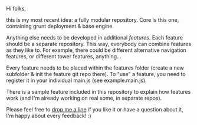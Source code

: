 Hi folks, 

this is my most recent idea: a fully modular repository. 
Core is this one, containing grunt deployment & base engine. 

Anything else needs to be developed in additional *features*. 
Each feature should be a separate repository. This way, everybody can combine features as they like to. For example, there could be different alternative navigation features, or different tower features, anything... 

Every feature needs to be placed within the features folder (create a new subfolder & init the feature git repo there).
To "use" a feature, you need to register it in your individual main.js (see example.main.js). 

There is a sample feature included in this repository to explain how features work (and I'm already working on real some, in separate repos). 

Please feel free to [drop me a line](mailto:ocs@cyberblast.org) if you like it or have a question about it, I'm happy about every feedback! :) 
